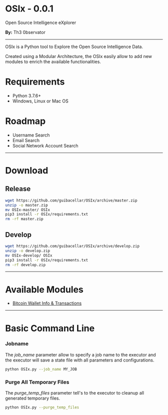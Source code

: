 # OSIx - 0.0.1
Open Source Intelligence eXplorer

**By:** Th3 0bservator

----

OSIx is a Python tool to Explore the Open Source Intelligence Data. 

Created using a Modular Architecture, the OSIx easily allow to add new modules to enrich the available functionalities.

# Requirements
 
 * Python 3.7.6+
 * Windows, Linux or Mac OS

# Roadmap

 * Username Search
 * Email Search
 * Social Network Account Search

----

# Download

## Release
```bash
wget https://github.com/guibacellar/OSIx/archive/master.zip
unzip -o master.zip
mv OSIx-master/ OSIx
pip3 install -r OSIx/requirements.txt
rm -rf master.zip
```

## Develop
```bash
wget https://github.com/guibacellar/OSIx/archive/develop.zip
unzip -o develop.zip
mv OSIx-develop/ OSIx
pip3 install -r OSIx/requirements.txt
rm -rf develop.zip
```

---

# Available Modules

 * [Bitcoin Wallet Info & Transactions](docs/module_btc_waller.md)
---

# Basic Command Line

### Jobname

The *job_name* parameter allow to specify a job name to the executor and the executor will save a state file with all parameters and configurations.

```bash
python OSIx.py --job_name MY_JOB
```

### Purge All Temporary Files

The *purge_temp_files* parameter tell's to the executor to cleanup all generated temporary files.

```bash
python OSIx.py --purge_temp_files
```
